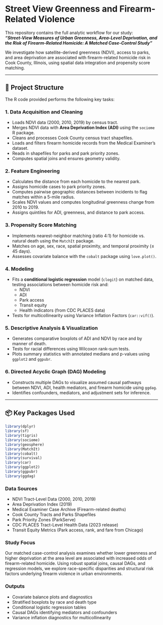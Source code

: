 # Street View Greenness and Firearm-Related Violence

This repository contains the full analytic workflow for our study:  
**_“Street-View Measures of Urban Greenness, Area-Level Deprivation, and the Risk of Firearm-Related Homicide: A Matched Case-Control Study”_**

We investigate how satellite-derived greenness (NDVI), access to parks, and area deprivation are associated with firearm-related homicide risk in Cook County, Illinois, using spatial data integration and propensity score matching.

---

## 📁 Project Structure

The R code provided performs the following key tasks:

### 1. **Data Acquisition and Cleaning**
- Loads NDVI data (2000, 2010, 2019) by census tract.
- Merges NDVI data with **Area Deprivation Index (ADI)** using the `sociome` R package.
- Cleans and processes Cook County census tract shapefiles.
- Loads and filters firearm homicide records from the Medical Examiner’s dataset.
- Reads in shapefiles for parks and park priority zones.
- Computes spatial joins and ensures geometry validity.

### 2. **Feature Engineering**
- Calculates the distance from each homicide to the nearest park.
- Assigns homicide cases to park priority zones.
- Computes pairwise geographic distances between incidents to flag matches within a 5-mile radius.
- Scales NDVI values and computes longitudinal greenness change from 2010 to 2019.
- Assigns quintiles for ADI, greenness, and distance to park access.

### 3. **Propensity Score Matching**
- Implements nearest-neighbor matching (ratio 4:1) for homicide vs. natural death using the `MatchIt` package.
- Matches on age, sex, race, spatial proximity, and temporal proximity (≤ 45 days).
- Assesses covariate balance with the `cobalt` package using `love.plot()`.

### 4. **Modeling**
- Fits a **conditional logistic regression** model (`clogit`) on matched data, testing associations between homicide risk and:
  - NDVI
  - ADI
  - Park access
  - Transit equity
  - Health indicators (from CDC PLACES data)
- Tests for multicollinearity using Variance Inflation Factors (`car::vif()`).

### 5. **Descriptive Analysis & Visualization**
- Generates comparative boxplots of ADI and NDVI by race and by manner of death.
- Tests for racial differences using Wilcoxon rank-sum tests.
- Plots summary statistics with annotated medians and p-values using `ggplot2` and `ggpubr`.

### 6. **Directed Acyclic Graph (DAG) Modeling**
- Constructs multiple DAGs to visualize assumed causal pathways between NDVI, ADI, health mediators, and firearm homicide using `ggdag`.
- Identifies confounders, mediators, and adjustment sets for inference.

---

## 📦 Key Packages Used

```r
library(dplyr)
library(sf)
library(tigris)
library(sociome)
library(geosphere)
library(MatchIt)
library(cobalt)
library(survival)
library(car)
library(ggplot2)
library(ggpubr)
library(ggdag)
```

### Data Sources
- NDVI Tract-Level Data (2000, 2010, 2019)
- Area Deprivation Index (2019)
- Medical Examiner Case Archive (Firearm-related deaths)
- Cook County Tracts and Parks Shapefiles
- Park Priority Zones (ParkServe)
- CDC PLACES Tract-Level Health Data (2023 release)
- Transit Equity Metrics (Park access, rank, and fare from Chicago)

### Study Focus
Our matched case-control analysis examines whether lower greenness and higher deprivation at the area level are associated with increased odds of firearm-related homicide. Using robust spatial joins, causal DAGs, and regression models, we explore race-specific disparities and structural risk factors underlying firearm violence in urban environments.

### Outputs
- Covariate balance plots and diagnostics
- Stratified boxplots by race and death type
- Conditional logistic regression tables
- Causal DAGs identifying mediators and confounders
- Variance inflation diagnostics for multicollinearity
